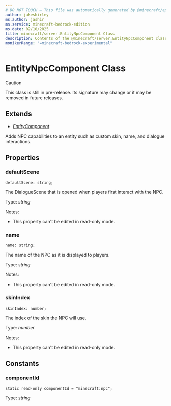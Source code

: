 ```yaml
---
# DO NOT TOUCH — This file was automatically generated by @minecraft/api-docs-generator, to report problems file an issue at https://github.com/Mojang/minecraft-scripting-libraries
author: jakeshirley
ms.author: jashir
ms.service: minecraft-bedrock-edition
ms.date: 02/10/2025
title: minecraft/server.EntityNpcComponent Class
description: Contents of the @minecraft/server.EntityNpcComponent class.
monikerRange: "=minecraft-bedrock-experimental"
---
```

# EntityNpcComponent Class

> [!CAUTION]
> This class is still in pre-release.  Its signature may change or it may be removed in future releases.

## Extends
- [*EntityComponent*](EntityComponent.md)

Adds NPC capabilities to an entity such as custom skin, name, and dialogue interactions.

## Properties

### **defaultScene**
`defaultScene: string;`

The DialogueScene that is opened when players first interact with the NPC.

Type: *string*

Notes:
  - This property can't be edited in read-only mode.

### **name**
`name: string;`

The name of the NPC as it is displayed to players.

Type: *string*

Notes:
  - This property can't be edited in read-only mode.

### **skinIndex**
`skinIndex: number;`

The index of the skin the NPC will use.

Type: *number*

Notes:
  - This property can't be edited in read-only mode.

## Constants

### **componentId**
`static read-only componentId = "minecraft:npc";`

Type: *string*
